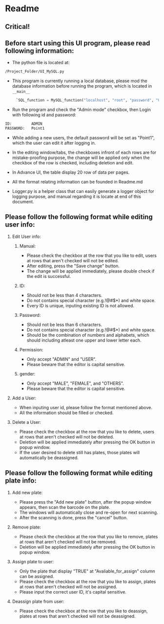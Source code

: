 # Readme

## Critical!

## Before start using this UI program, please read following information:

- The python file is located at:
```bash
/Project_Folder/UI_MySQL.py
```

- This program is currently running a local database, please mod the database information before running the program, which is located in `__main__`

```python
     `SQL_function = MySQL_function("localhost", "root", "password", "UI_database")`

```
- Run the program and check the "Admin mode" checkbox, then Login with following id 
and password:
```bash
ID:         ADMIN
PASSWORD:   Point1 
```
- While adding a new users, the default password will be set as "Point1", which the user can edit it after logging in.

- In the editing window/tabs, the checkboxes infront of each rows are for mistake-proofing purpose, the change will be applied only when the checkbox of the row is checked, including deletion and edit.

- In Advance UI, the table display 20 row of data per pages.

- All the format relating information can be founded in Readme.md

- Logger.py is a helper class that can easily generate a logger object for logging purpose, and manual regarding it is locate at end of this document.


## Please follow the following format while editing user info:

1. Edit User info:

   1. Manual: 

        - Please check the checkbox at the row that you like to edit, users at rows that aren't checked will not be edited.
        - After editing, press the "Save change" button.
        - The change will be applied immediately, please double check if the edit is successful. 

    2. ID:

        - Should not be less than 4 characters.
        - Do not contains special character (e.g.!@#$*) and white space.
        - Every ID is unique, inputing existing ID is not allowed.

    3. Password:  

        - Should not be less than 6 characters.
        - Do not contains special character (e.g.!@#$*) and white space.
        - Should be the combination of numbers and alphabets, which should including atleast one upper and lower letter each.
    
    4. Permission: 

        - Only accept "ADMIN" and "USER".
        - Please beware that the editor is capital sensitive.

    5. gender:

        - Only accept "MALE", "FEMALE", and "OTHERS".
        - Please beware that the editor is capital sensitive.

2. Add a User:
    
    - When inputing user id, please follow the format mentioned above.
    - All the information should be filled or checked.

3. Delete a User:
    - Please check the checkbox at the row that you like to delete, users at rows that aren't checked will not be deleted.
    - Deletion will be applied immediately after pressing the OK button in popup window.
    - If the user desired to delete still has plates, those plates will automatically be deassigned.

## Please follow the following format while editing plate info:

1. Add new plate:
    - Please press the "Add new plate" button, after the popup window appears, then scan the barcode on the plate.
    - The windows will automatically close and re-open for next scanning.
    - After the scanning is done, press the "cancel" button.

2. Remove plate:
    - Please check the checkbox at the row that you like to remove, plates at rows that aren't checked will not be removed.
    - Deletion will be applied immediately after pressing the OK button in popup window.

3. Assign plate to user:
    - Only the plate that display "TRUE" at "Avaliable_for_assign" column can be assigned.
    - Please check the checkbox at the row that you like to assign, plates at rows that aren't checked will not be assigned.
    - Please input the correct user ID, it's capital sensitive.

4. Deassign plate from user:
    - Please check the checkbox at the row that you like to deassign, plates at rows that aren't checked will not be deassigned.
        

